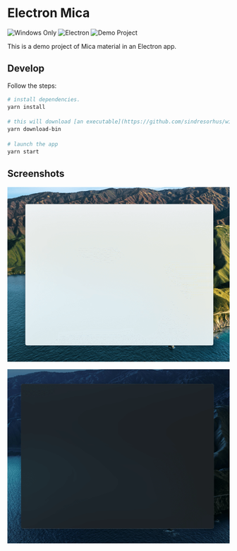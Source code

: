 # Electron Mica

![Windows Only](https://img.shields.io/badge/Windows%20Only-0078D6?logo=microsoft&logoColor=white) ![Electron](https://img.shields.io/badge/Electron-2b2e3b?logo=electron&logoColor=9ee9f8) ![Demo Project](https://img.shields.io/badge/Demo%20Project-1f6feb?logo=tube&logoColor=white)

This is a demo project of Mica material in an Electron app.

## Develop

Follow the steps:

```sh
# install dependencies.
yarn install

# this will download [an executable](https://github.com/sindresorhus/win-wallpaper) to get current wallpaper.
yarn download-bin

# launch the app
yarn start
```

## Screenshots

![Screenshot on light theme](./screenshots/light.png)

![Screenshot on dark theme](./screenshots/dark.png)
